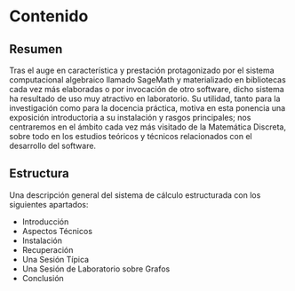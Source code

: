 <meta http-equiv='Content-Type' content='text/html; charset=utf-8' />

# Contenido

## Resumen

Tras el auge en característica y prestación protagonizado por el
sistema computacional algebraico llamado SageMath y materializado
en bibliotecas cada vez más elaboradas o por invocación de otro
software, dicho sistema ha resultado de uso muy atractivo en
laboratorio. Su utilidad, tanto para la investigación como para la
docencia práctica, motiva en esta ponencia una exposición
introductoria a su instalación y rasgos principales; nos centraremos
en el ámbito cada vez más visitado de la Matemática Discreta, sobre
todo en los estudios teóricos y técnicos relacionados con el
desarrollo del software.

## Estructura

Una descripción general del sistema de cálculo estructurada con los
siguientes apartados:

* Introducción
* Aspectos Técnicos
* Instalación
* Recuperación
* Una Sesión Típica
* Una Sesión de Laboratorio sobre Grafos
* Conclusión
